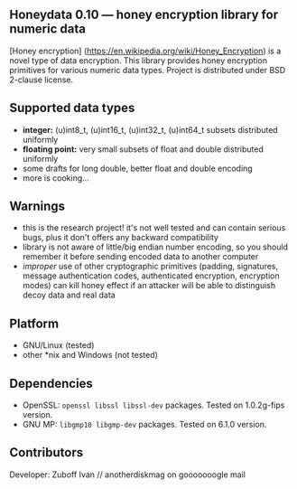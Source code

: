 ## Honeydata 0.10 — honey encryption library for numeric data
[Honey encryption] (https://en.wikipedia.org/wiki/Honey_Encryption) is a novel type of data encryption. This library provides honey encryption primitives for various numeric data types. Project is distributed under BSD 2-clause license.

## Supported data types
* **integer:** (u)int8_t, (u)int16_t, (u)int32_t, (u)int64_t subsets distributed uniformly
* **floating point:** very small subsets of float and double distributed uniformly
* some drafts for long double, better float and double encoding
* more is cooking...

## Warnings
* this is the research project! it's not well tested and can contain serious bugs, plus it don't offers any backward compatibility
* library is not aware of little/big endian number encoding, so you should remember it before sending encoded data to another computer
* *improper* use of other cryptographic primitives (padding, signatures, message authentication codes, authenticated encryption, encryption modes) can kill honey effect if an attacker will be able to distinguish decoy data and real data

## Platform
* GNU/Linux (tested)
* other *nix and Windows (not tested)

## Dependencies
* OpenSSL: `openssl libssl libssl-dev` packages. Tested on 1.0.2g-fips version.
* GNU MP: `libgmp10 libgmp-dev` packages. Tested on 6.1.0 version.

## Contributors
Developer: Zuboff Ivan // anotherdiskmag on gooooooogle mail
